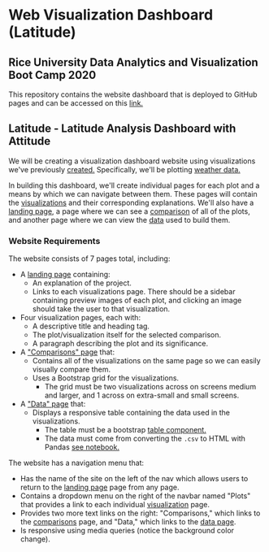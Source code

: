 # Web Visualization Dashboard (Latitude)


## Rice University Data Analytics and Visualization Boot Camp 2020


This repository contains the website dashboard that is deployed to GitHub pages and can be accessed on this [link.](https://gpivaro.github.io/Web-Design-Challenge/)


## Latitude - Latitude Analysis Dashboard with Attitude

We will be creating a visualization dashboard website using visualizations we've previously [created.](https://github.com/gpivaro/6_Python_APIs_Homework) Specifically, we'll be plotting [weather data.](Resources/cities_weather.csv)

In building this dashboard, we'll create individual pages for each plot and a means by which we can navigate between them. These pages will contain the [visualizations](max_temperature.html) and their corresponding explanations. We'll also have a [landing page](index.html), a page where we can see a [comparison](comparisons.html) of all of the plots, and another page where we can view the [data](data.html) used to build them.

### Website Requirements

The website consists of 7 pages total, including:

* A [landing page](index.html) containing:
  * An explanation of the project.
  * Links to each visualizations page. There should be a sidebar containing preview images of each plot, and clicking an image should take the user to that visualization.
* Four visualization pages, each with:
  * A descriptive title and heading tag.
  * The plot/visualization itself for the selected comparison.
  * A paragraph describing the plot and its significance.
* A ["Comparisons" page](comparisons.html) that:
  * Contains all of the visualizations on the same page so we can easily visually compare them.
  * Uses a Bootstrap grid for the visualizations.
    * The grid must be two visualizations across on screens medium and larger, and 1 across on extra-small and small screens.
* A ["Data" page](data.html) that:
  * Displays a responsive table containing the data used in the visualizations.
    * The table must be a bootstrap [table component.](https://getbootstrap.com/docs/4.3/content/tables/#responsive-tables)
    * The data must come from converting the `.csv` to HTML with Pandas [see notebook.](CSV_to_HTML.ipynb)

The website has a navigation menu that:

* Has the name of the site on the left of the nav which allows users to return to the [landing page](index.html) page from any page.
* Contains a dropdown menu on the right of the navbar named "Plots" that provides a link to each individual [visualization](max_temperature.html) page.
* Provides two more text links on the right: "Comparisons," which links to the [comparisons](comparisons.html) page, and "Data," which links to the [data page](data.html).
* Is responsive using media queries (notice the background color change).